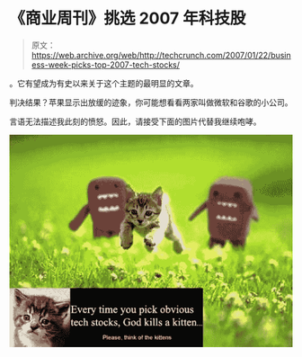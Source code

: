 # 《商业周刊》挑选 2007 年科技股

> 原文：<https://web.archive.org/web/http://techcrunch.com/2007/01/22/business-week-picks-top-2007-tech-stocks/>

。它有望成为有史以来关于这个主题的最明显的文章。

判决结果？苹果显示出放缓的迹象，你可能想看看两家叫做微软和谷歌的小公司。

言语无法描述我此刻的愤怒。因此，请接受下面的图片代替我继续咆哮。

![](img/ef78bc014dabeef0512ba4a6178e732e.png)